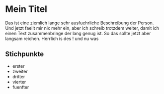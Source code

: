 # Mein Titel

Das ist eine ziemlich lange sehr ausfuehrliche Beschreibung der Person. 
Und jetzt faellt mir nix mehr ein, aber ich schreib trotzdem weiter, damit ich einen Text zusammenbringe der lang genug ist.
So das sollte jetzt aber langsam reichen. Herrlich is des !
und nu was

## Stichpunkte
* erster
* zweiter
* dritter
* vierter
* fuenfter